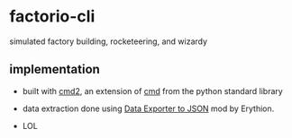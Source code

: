 # factorio-cli
simulated factory building, rocketeering, and wizardy

## implementation
- built with [cmd2](https://github.com/python-cmd2/cmd2), an extension of [cmd](https://docs.python.org/3/library/cmd.html) from the python standard library 

- data extraction done using [Data Exporter to JSON](https://mods.factorio.com/mod/recipelister) mod by Erythion.

- LOL
